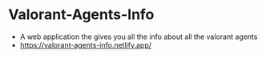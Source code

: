 # Valorant-Agents-Info
* A web application the gives you all the info about all the valorant agents
* https://valorant-agents-info.netlify.app/
